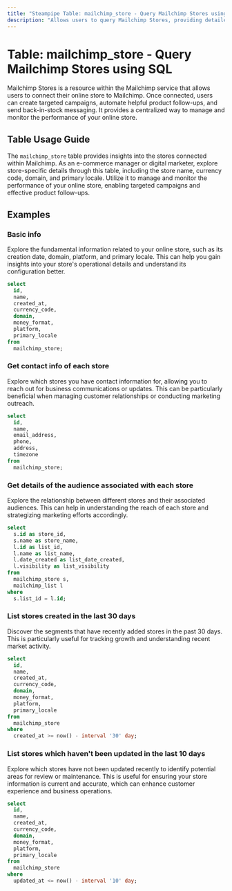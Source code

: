 ```yaml
---
title: "Steampipe Table: mailchimp_store - Query Mailchimp Stores using SQL"
description: "Allows users to query Mailchimp Stores, providing detailed information about each store including the store name, currency code, domain, primary locale, and more."
---
```


# Table: mailchimp_store - Query Mailchimp Stores using SQL

Mailchimp Stores is a resource within the Mailchimp service that allows users to connect their online store to Mailchimp. Once connected, users can create targeted campaigns, automate helpful product follow-ups, and send back-in-stock messaging. It provides a centralized way to manage and monitor the performance of your online store.

## Table Usage Guide

The `mailchimp_store` table provides insights into the stores connected within Mailchimp. As an e-commerce manager or digital marketer, explore store-specific details through this table, including the store name, currency code, domain, and primary locale. Utilize it to manage and monitor the performance of your online store, enabling targeted campaigns and effective product follow-ups.

## Examples

### Basic info
Explore the fundamental information related to your online store, such as its creation date, domain, platform, and primary locale. This can help you gain insights into your store's operational details and understand its configuration better.

```sql
select
  id,
  name,
  created_at,
  currency_code,
  domain,
  money_format,
  platform,
  primary_locale
from
  mailchimp_store;
```

### Get contact info of each store
Explore which stores you have contact information for, allowing you to reach out for business communications or updates. This can be particularly beneficial when managing customer relationships or conducting marketing outreach.

```sql
select
  id,
  name,
  email_address,
  phone,
  address,
  timezone
from
  mailchimp_store;
```

### Get details of the audience associated with each store
Explore the relationship between different stores and their associated audiences. This can help in understanding the reach of each store and strategizing marketing efforts accordingly.

```sql
select
  s.id as store_id,
  s.name as store_name,
  l.id as list_id,
  l.name as list_name,
  l.date_created as list_date_created,
  l.visibility as list_visibility
from
  mailchimp_store s,
  mailchimp_list l
where
  s.list_id = l.id;
```

### List stores created in the last 30 days
Discover the segments that have recently added stores in the past 30 days. This is particularly useful for tracking growth and understanding recent market activity.

```sql
select
  id,
  name,
  created_at,
  currency_code,
  domain,
  money_format,
  platform,
  primary_locale
from
  mailchimp_store
where
  created_at >= now() - interval '30' day;
```

### List stores which haven't been updated in the last 10 days
Explore which stores have not been updated recently to identify potential areas for review or maintenance. This is useful for ensuring your store information is current and accurate, which can enhance customer experience and business operations.

```sql
select
  id,
  name,
  created_at,
  currency_code,
  domain,
  money_format,
  platform,
  primary_locale
from
  mailchimp_store
where
  updated_at <= now() - interval '10' day;
```
